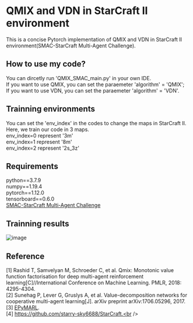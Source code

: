# QMIX and VDN in StarCraft II environment
This is a concise Pytorch implementation of QMIX and VDN in StarCraft II environment(SMAC-StarCraft Multi-Agent Challenge).<br />

## How to use my code?
You can dircetly run 'QMIX_SMAC_main.py' in your own IDE.<br />
If you want to use QMIX, you can set the paraemeter 'algorithm' = 'QMIX';<br />
If you want to use VDN, you can set the paraemeter 'algorithm' = 'VDN'.<br />

## Trainning environments
You can set the 'env_index' in the codes to change the maps in StarCraft II. Here, we train our code in 3 maps.<br />
env_index=0 represent '3m'<br />
env_index=1 represent '8m'<br />
env_index=2 represent '2s_3z'<br />

## Requirements
python==3.7.9<br />
numpy==1.19.4<br />
pytorch==1.12.0<br />
tensorboard==0.6.0<br />
[SMAC-StarCraft Multi-Agent Challenge](https://github.com/oxwhirl/smac)


## Trainning results
![image](https://github.com/Lizhi-sjtu/MARL-code-pytorch/blob/main/3.QMIX_VDN_SMAC/QMIX_SMAC_training_result.png)

## Reference
[1] Rashid T, Samvelyan M, Schroeder C, et al. Qmix: Monotonic value function factorisation for deep multi-agent reinforcement learning[C]//International Conference on Machine Learning. PMLR, 2018: 4295-4304.<br />
[2] Sunehag P, Lever G, Gruslys A, et al. Value-decomposition networks for cooperative multi-agent learning[J]. arXiv preprint arXiv:1706.05296, 2017.<br />
[3] [EPyMARL](https://github.com/uoe-agents/epymarl).<br />
[4] https://github.com/starry-sky6688/StarCraft.<br />

